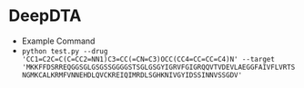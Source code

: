 # DeepDTA

- Example Command
 - `python test.py --drug 'CC1=C2C=C(C=CC2=NN1)C3=CC(=CN=C3)OCC(CC4=CC=CC=C4)N' --target 'MKKFFDSRREQGGSGLGSGSSGGGGSTSGLGSGYIGRVFGIGRQQVTVDEVLAEGGFAIVFLVRTSNGMKCALKRMFVNNEHDLQVCKREIQIMRDLSGHKNIVGYIDSSINNVSSGDV'`
